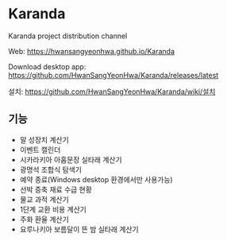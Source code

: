 # Karanda
Karanda project distribution channel

Web: https://hwansangyeonhwa.github.io/Karanda

Download desktop app: https://github.com/HwanSangYeonHwa/Karanda/releases/latest

설치: https://github.com/HwanSangYeonHwa/Karanda/wiki/설치

## 기능
- 말 성장치 계산기
- 이벤트 캘린더
- 시카라키아 아홉문장 실타래 계산기
- 광명석 조합식 탐색기
- 예약 종료(Windows desktop 환경에서만 사용가능)
- 선박 증축 재료 수급 현황
- 물교 과적 계산기
- 1단계 교환 비용 계산기
- 주화 환율 계산기
- 요루나키아 보름달이 뜬 밤 실타래 계산기
